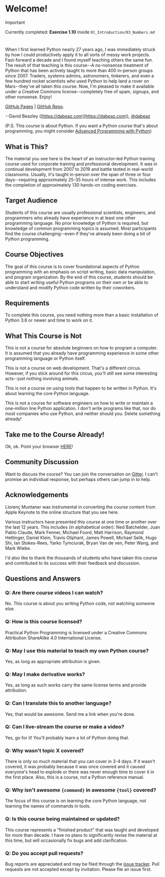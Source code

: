# Welcome!

> [!Important]
> Currently completed: **Exercise 1.10** inside `01_Introduction/03_Numbers.md`

#

When I first learned Python nearly 27 years ago, I was immediately
struck by how I could productively apply it to all sorts of messy work
projects. Fast-forward a decade and I found myself teaching others the
same fun. The result of that teaching is this course--A no-nonsense
treatment of Python that has been actively taught to more than 400
in-person groups since 2007. Traders, systems admins, astronomers,
tinkerers, and even a few hundred rocket scientists who used Python to
help land a rover on Mars--they've all taken this course. Now, I'm
pleased to make it available under a Creative Commons license--completely
free of spam, signups, and other nonsense. Enjoy!

[GitHub Pages](https://dabeaz-course.github.io/practical-python) | [GitHub Repo](https://github.com/dabeaz-course/practical-python).

--David Beazley ([https://dabeaz.com](https://dabeaz.com)), [@dabeaz](https://mastodon.social/@dabeaz)

(P.S. This course is about Python. If you want a Python course that's about programming,
you might consider [Advanced Programming with Python](https://www.dabeaz.com/advprog.html))

## What is This?

The material you see here is the heart of an instructor-led Python
training course used for corporate training and professional
development. It was in continual development from 2007 to 2019 and
battle tested in real-world classrooms. Usually, it's taught
in-person over the span of three or four days--requiring approximately
25-35 hours of intense work. This includes the completion of
approximately 130 hands-on coding exercises.

## Target Audience

Students of this course are usually professional scientists,
engineers, and programmers who already have experience in at least one
other programming language. No prior knowledge of Python is required,
but knowledge of common programming topics is assumed. Most
participants find the course challenging--even if they've already been
doing a bit of Python programming.

## Course Objectives

The goal of this course is to cover foundational aspects of Python
programming with an emphasis on script writing, basic data manipulation, and
program organization. By the end of this course, students should be
able to start writing useful Python programs on their own or be able
to understand and modify Python code written by their
coworkers.

## Requirements

To complete this course, you need nothing more than a basic
installation of Python 3.6 or newer and time to work on it.

## What This Course is Not

This is not a course for absolute beginners on how to program a
computer. It is assumed that you already have programming experience
in some other programming language or Python itself.

This is not a course on web development. That's a different
circus. However, if you stick around for this circus, you'll still see
some interesting acts--just nothing involving animals.

This is not a course on using tools that happen to be written
in Python. It's about learning the core Python language.

This is not a course for software engineers on how to write or
maintain a one-million line Python application. I don't write programs
like that, nor do most companies who use Python, and neither should
you. Delete something already!

## Take me to the Course Already!

Ok, ok. Point your browser [HERE](Notes/Contents.md)!

## Community Discussion

Want to discuss the course? You can join the conversation on
[Gitter](https://gitter.im/dabeaz-course/practical-python). I can't
promise an individual response, but perhaps others can jump in to help.

## Acknowledgements

Llorenç Muntaner was instrumental in converting the course content from
Apple Keynote to the online structure that you see here.

Various instructors have presented this course at one time or another
over the last 12 years. This includes (in alphabetical order): Ned
Batchelder, Juan Pablo Claude, Mark Fenner, Michael Foord, Matt
Harrison, Raymond Hettinger, Daniel Klein, Travis Oliphant, James
Powell, Michael Selik, Hugo Shi, Ian Stokes-Rees, Yarko Tymciurak,
Bryan Van de ven, Peter Wang, and Mark Wiebe.

I'd also like to thank the thousands of students who have taken this
course and contributed to its success with their feedback and
discussion.

## Questions and Answers

### Q: Are there course videos I can watch?

No. This course is about you writing Python code, not watching someone else.

### Q: How is this course licensed?

Practical Python Programming is licensed under a Creative Commons Attribution ShareAlike 4.0 International License.

### Q: May I use this material to teach my own Python course?

Yes, as long as appropriate attribution is given.

### Q: May I make derivative works?

Yes, as long as such works carry the same license terms and provide attribution.

### Q: Can I translate this to another language?

Yes, that would be awesome. Send me a link when you're done.

### Q: Can I live-stream the course or make a video?

Yes, go for it! You'll probably learn a lot of Python doing that.

### Q: Why wasn't topic X covered?

There is only so much material that you can cover in 3-4 days. If
it wasn't covered, it was probably because it was once covered and it
caused everyone's head to explode or there was never enough time to
cover it in the first place. Also, this is a course, not a Python
reference manual.

### Q: Why isn't awesome `{command}` in awesome `{tool}` covered?

The focus of this course is on learning the core Python language,
not learning the names of commands in tools.

### Q: Is this course being maintained or updated?

This course represents a "finished product" that was taught and
developed for more than decade. I have no plans to significantly
revise the material at this time, but will occasionally fix bugs and
add clarification.

### Q: Do you accept pull requests?

Bug reports are appreciated and may be filed through the
[issue tracker](https://github.com/dabeaz-course/practical-python/issues).
Pull requests are not accepted except by invitation. Please file an issue first.
